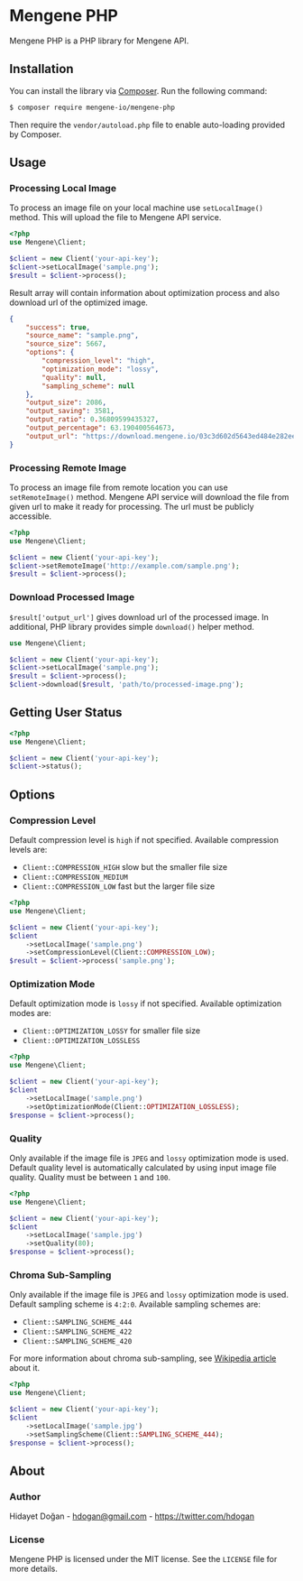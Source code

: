 # Mengene PHP

Mengene PHP is a PHP library for Mengene API.

## Installation

You can install the library via [Composer](http://getcomposer.org). Run the following command:

```bash
$ composer require mengene-io/mengene-php
```

Then require the `vendor/autoload.php` file to enable auto-loading provided by Composer.

## Usage

### Processing Local Image

To process an image file on your local machine use `setLocalImage()` method. This will upload the file to Mengene API
service.

```php
<?php
use Mengene\Client;

$client = new Client('your-api-key');
$client->setLocalImage('sample.png');
$result = $client->process();
```

Result array will contain information about optimization process and also download url of the optimized image.

```json
{
    "success": true,
    "source_name": "sample.png",
    "source_size": 5667,
    "options": {
        "compression_level": "high",
        "optimization_mode": "lossy",
        "quality": null,
        "sampling_scheme": null
    },
    "output_size": 2086,
    "output_saving": 3581,
    "output_ratio": 0.36809599435327,
    "output_percentage": 63.190400564673,
    "output_url": "https://download.mengene.io/03c3d602d5643ed484e282ee76910cce.png"
}
```

### Processing Remote Image

To process an image file from remote location you can use `setRemoteImage()` method. Mengene API service will download
the file from given url to make it ready for processing. The url must be publicly accessible. 

```php
<?php
use Mengene\Client;

$client = new Client('your-api-key');
$client->setRemoteImage('http://example.com/sample.png');
$result = $client->process();
```

### Download Processed Image

`$result['output_url']` gives download url of the processed image. In additional, PHP library provides
simple `download()` helper method.

```php
use Mengene\Client;

$client = new Client('your-api-key');
$client->setLocalImage('sample.png');
$result = $client->process();
$client->download($result, 'path/to/processed-image.png');
```

## Getting User Status

```php
<?php
use Mengene\Client;

$client = new Client('your-api-key');
$client->status();
```

## Options

### Compression Level

Default compression level is `high` if not specified. Available compression levels are:

* `Client::COMPRESSION_HIGH` slow but the smaller file size
* `Client::COMPRESSION_MEDIUM`
* `Client::COMPRESSION_LOW` fast but the larger file size

```php
<?php
use Mengene\Client;

$client = new Client('your-api-key');
$client
    ->setLocalImage('sample.png')
    ->setCompressionLevel(Client::COMPRESSION_LOW);
$result = $client->process('sample.png');
```

### Optimization Mode

Default optimization mode is `lossy` if not specified. Available optimization modes are:

* `Client::OPTIMIZATION_LOSSY` for smaller file size
* `Client::OPTIMIZATION_LOSSLESS`

```php
<?php
use Mengene\Client;

$client = new Client('your-api-key');
$client
    ->setLocalImage('sample.png')
    ->setOptimizationMode(Client::OPTIMIZATION_LOSSLESS);
$response = $client->process();
```

### Quality

Only available if the image file is `JPEG` and `lossy` optimization mode is used. Default quality level is
automatically calculated by using input image file quality. Quality must be between `1` and `100`.

```php
<?php
use Mengene\Client;

$client = new Client('your-api-key');
$client
    ->setLocalImage('sample.jpg')
    ->setQuality(80);
$response = $client->process();
```

### Chroma Sub-Sampling

Only available if the image file is `JPEG` and `lossy` optimization mode is used. Default sampling scheme is `4:2:0`.
Available sampling schemes are:

* `Client::SAMPLING_SCHEME_444`
* `Client::SAMPLING_SCHEME_422`
* `Client::SAMPLING_SCHEME_420`

For more information about chroma sub-sampling, see
[Wikipedia article](https://en.wikipedia.org/wiki/Chroma_subsampling) about it.

```php
<?php
use Mengene\Client;

$client = new Client('your-api-key');
$client
    ->setLocalImage('sample.jpg')
    ->setSamplingScheme(Client::SAMPLING_SCHEME_444);
$response = $client->process();
```

## About

### Author

Hidayet Doğan - <hdogan@gmail.com> - <https://twitter.com/hdogan>

### License

Mengene PHP is licensed under the MIT license. See the `LICENSE` file for more details.

